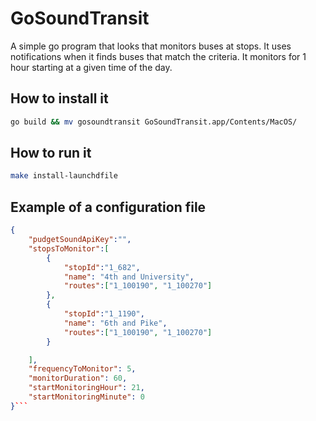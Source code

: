 # GoSoundTransit
A simple go program that looks that monitors buses at stops. It uses notifications when it finds buses that match the criteria. It monitors for 1 hour starting at a given time of the day.

## How to install it

```bash 
go build && mv gosoundtransit GoSoundTransit.app/Contents/MacOS/
```

## How to run it
```bash
make install-launchdfile
```
## Example of a configuration file
```json
{
    "pudgetSoundApiKey":"",
    "stopsToMonitor":[
        {
            "stopId":"1_682",
            "name": "4th and University",
            "routes":["1_100190", "1_100270"]
        },
        {
            "stopId":"1_1190",
            "name": "6th and Pike",
            "routes":["1_100190", "1_100270"]
        }

    ],
    "frequencyToMonitor": 5,
    "monitorDuration": 60,
    "startMonitoringHour": 21,
    "startMonitoringMinute": 0
}```




